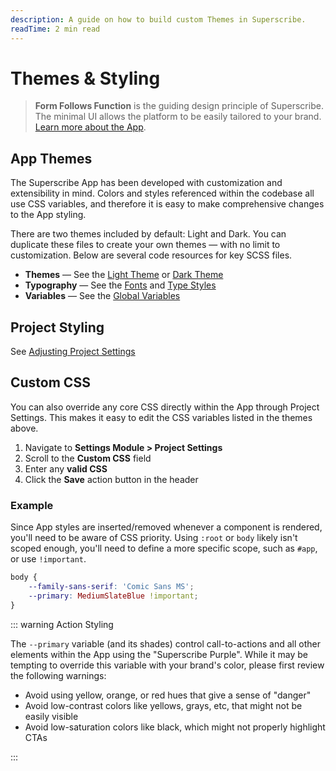 ```yaml
---
description: A guide on how to build custom Themes in Superscribe.
readTime: 2 min read
---
```


# Themes & Styling

> **Form Follows Function** is the guiding design principle of Superscribe. The minimal UI allows the platform to be easily
> tailored to your brand. [Learn more about the App](/app/overview).

## App Themes

The Superscribe App has been developed with customization and extensibility in mind. Colors and styles referenced within
the codebase all use CSS variables, and therefore it is easy to make comprehensive changes to the App styling.

There are two themes included by default: Light and Dark. You can duplicate these files to create your own themes — with
no limit to customization. Below are several code resources for key SCSS files.

- **Themes** — See the [Light Theme](https://github.com/superscribe/superscribe/blob/main/app/src/styles/themes/_light.scss)
  or [Dark Theme](https://github.com/superscribe/superscribe/blob/main/app/src/styles/themes/_dark.scss)
- **Typography** — See the [Fonts](https://github.com/superscribe/superscribe/blob/main/app/src/styles/_type-styles.scss) and
  [Type Styles](https://github.com/superscribe/superscribe/blob/main/app/src/styles/mixins/type-styles.scss)
- **Variables** — See the
  [Global Variables](https://github.com/superscribe/superscribe/blob/main/app/src/styles/_variables.scss)

## Project Styling

See [Adjusting Project Settings](/configuration/project-settings)

## Custom CSS

You can also override any core CSS directly within the App through Project Settings. This makes it easy to edit the CSS
variables listed in the themes above.

1. Navigate to **Settings Module > Project Settings**
2. Scroll to the **Custom CSS** field
3. Enter any **valid CSS**
4. Click the **Save** action button in the header

### Example

Since App styles are inserted/removed whenever a component is rendered, you'll need to be aware of CSS priority. Using
`:root` or `body` likely isn't scoped enough, you'll need to define a more specific scope, such as `#app`, or use
`!important`.

```css
body {
	--family-sans-serif: 'Comic Sans MS';
	--primary: MediumSlateBlue !important;
}
```

::: warning Action Styling

The `--primary` variable (and its shades) control call-to-actions and all other elements within the App using the
"Superscribe Purple". While it may be tempting to override this variable with your brand's color, please first review the
following warnings:

- Avoid using yellow, orange, or red hues that give a sense of "danger"
- Avoid low-contrast colors like yellows, grays, etc, that might not be easily visible
- Avoid low-saturation colors like black, which might not properly highlight CTAs

:::
